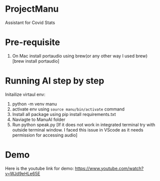 # ProjectManu
Assistant for Covid Stats

# Pre-requisite 
1. On Mac install portaudio using brew(or any other way I used brew) [brew install portaudio]

# Running AI step by step
Initailize virtaul env:
1. python -m venv manu
2. activate env using `source manu/bin/activate` command
3. Install all package using pip install requirements.txt
4. Naviagte to ManuAI folder
5. Run python speak.py [If it does not work in integrated terminal try with outside terminal window. I faced this issue in VScode as it needs permission for accessing audio]

# Demo
Here is the youtube link for demo: https://www.youtube.com/watch?v=WJd9eHLe65E


